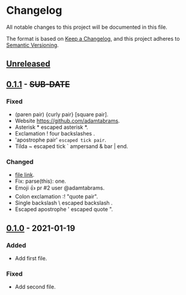 # Changelog
All notable changes to this project will be documented in this file.

The format is based on [Keep a Changelog](https://keepachangelog.com/en/1.0.0/),
and this project adheres to [Semantic Versioning](https://semver.org/spec/v2.0.0.html).

## [Unreleased]

## [0.1.1] - ~~SUB-DATE~~
### Fixed
- (paren pair) {curly pair} [square pair].
- Website https://github.com/adamtabrams.
- Asterisk * escaped asterisk \*.
- Exclamation ! four backslashes \.
- 'apostrophe pair' `escaped tick pair`.
- Tilda ~ escaped tick ` ampersand & bar | end.

### Changed
- [file link](./run-test).
- Fix: parse(this): one.
- Emoji :+1: pr #2 user @adamtabrams.
- Colon exclamation :! "quote pair".
- Single backslash \ escaped backslash \.
- Escaped apostrophe \' escaped quote ".

## [0.1.0] - 2021-01-19
### Added
- Add first file.

### Fixed
- Add second file.

[Unreleased]: https://github.com/adamtabrams/change/compare/0.1.1...HEAD
[0.1.1]: https://github.com/adamtabrams/change/compare/0.1.0...0.1.1
[0.1.0]: https://github.com/adamtabrams/change/releases/tag/0.1.0
